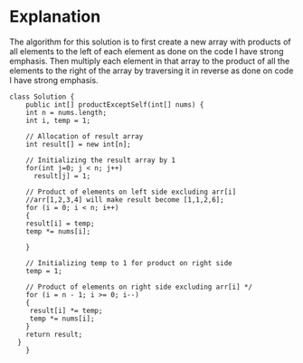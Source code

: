 # Explanation
The algorithm for this solution is to first create a new array with products of all elements to the left of each element as done on the code I have strong emphasis. Then multiply each element in that array to the product of all the elements to the right of the array by traversing it in reverse as done on code I have strong emphasis.
```
class Solution {
    public int[] productExceptSelf(int[] nums) {
    int n = nums.length;
    int i, temp = 1; 

    // Allocation of result array
    int result[] = new int[n]; 

    // Initializing the result array by 1
    for(int j=0; j < n; j++) 
      result[j] = 1; 

    // Product of elements on left side excluding arr[i]
    //arr[1,2,3,4] will make result become [1,1,2,6];
    for (i = 0; i < n; i++)  
    { 
    result[i] = temp;
    temp *= nums[i];

    } 

    // Initializing temp to 1 for product on right side
    temp = 1; 

    // Product of elements on right side excluding arr[i] */
    for (i = n - 1; i >= 0; i--)  
    { 
     result[i] *= temp;
     temp *= nums[i];
    } 
    return result; 
  } 
    }
  ```
  

